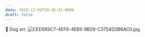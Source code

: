 ```yaml
---
date: 2018-12-02T19:36:43-0600
draft: false
---
```


🐶 Dog art. ![CED565C7-4EF6-4EB5-9B29-C3754D2B6AC0.jpg](http://ianwhitney.micro.blog/uploads/2018/8448bd69c3.jpg)

